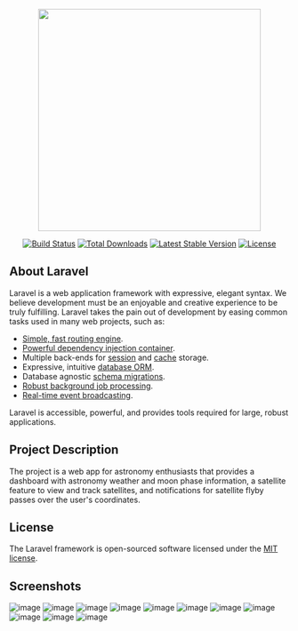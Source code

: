<p align="center"><a href="https://laravel.com" target="_blank"><img src="https://raw.githubusercontent.com/laravel/art/master/logo-lockup/5%20SVG/2%20CMYK/1%20Full%20Color/laravel-logolockup-cmyk-red.svg" width="400"></a></p>

<p align="center">
<a href="https://travis-ci.org/laravel/framework"><img src="https://travis-ci.org/laravel/framework.svg" alt="Build Status"></a>
<a href="https://packagist.org/packages/laravel/framework"><img src="https://img.shields.io/packagist/dt/laravel/framework" alt="Total Downloads"></a>
<a href="https://packagist.org/packages/laravel/framework"><img src="https://img.shields.io/packagist/v/laravel/framework" alt="Latest Stable Version"></a>
<a href="https://packagist.org/packages/laravel/framework"><img src="https://img.shields.io/packagist/l/laravel/framework" alt="License"></a>
</p>

## About Laravel

Laravel is a web application framework with expressive, elegant syntax. We believe development must be an enjoyable and creative experience to be truly fulfilling. Laravel takes the pain out of development by easing common tasks used in many web projects, such as:

- [Simple, fast routing engine](https://laravel.com/docs/routing).
- [Powerful dependency injection container](https://laravel.com/docs/container).
- Multiple back-ends for [session](https://laravel.com/docs/session) and [cache](https://laravel.com/docs/cache) storage.
- Expressive, intuitive [database ORM](https://laravel.com/docs/eloquent).
- Database agnostic [schema migrations](https://laravel.com/docs/migrations).
- [Robust background job processing](https://laravel.com/docs/queues).
- [Real-time event broadcasting](https://laravel.com/docs/broadcasting).

Laravel is accessible, powerful, and provides tools required for large, robust applications.

## Project Description

The project is a web app for astronomy enthusiasts that provides a dashboard with astronomy weather and moon phase information, a satellite feature to view and track satellites, and notifications for satellite flyby passes over the user's coordinates.

## License

The Laravel framework is open-sourced software licensed under the [MIT license](https://opensource.org/licenses/MIT).

## Screenshots

![image](https://user-images.githubusercontent.com/57841431/209644433-75b0aff6-5449-4592-9fc7-8dd90bae2149.png)
![image](https://user-images.githubusercontent.com/57841431/209644460-a9a2c16e-c334-4097-88fc-21056883ec46.png)
![image](https://user-images.githubusercontent.com/57841431/209644494-c6014ef7-0a6d-4e24-9963-0c630007c2dc.png)
![image](https://user-images.githubusercontent.com/57841431/209644533-a3777187-e1c3-4978-9243-21c6ee3f1865.png)
![image](https://user-images.githubusercontent.com/57841431/209644573-ec61df8f-e27b-4f3e-ba06-12721fe280f4.png)
![image](https://user-images.githubusercontent.com/57841431/209644597-6b7d37c9-1765-4dfe-8ae7-43ebc4d56017.png)
![image](https://user-images.githubusercontent.com/57841431/209644616-528ce435-f200-4a33-bc81-83abcf9e511e.png)
![image](https://user-images.githubusercontent.com/57841431/209644653-c8ac3a92-4741-4f6e-9537-e5d60b5dca32.png)
![image](https://user-images.githubusercontent.com/57841431/209644684-ef130339-8bd9-465d-ba08-93f97de0fce1.png)
![image](https://user-images.githubusercontent.com/57841431/209644722-b6a088fd-270d-4f49-a782-fedf19be8f4c.png)
![image](https://user-images.githubusercontent.com/57841431/209644746-8af7caf0-0be7-4e89-8f86-40e85032b140.png)




